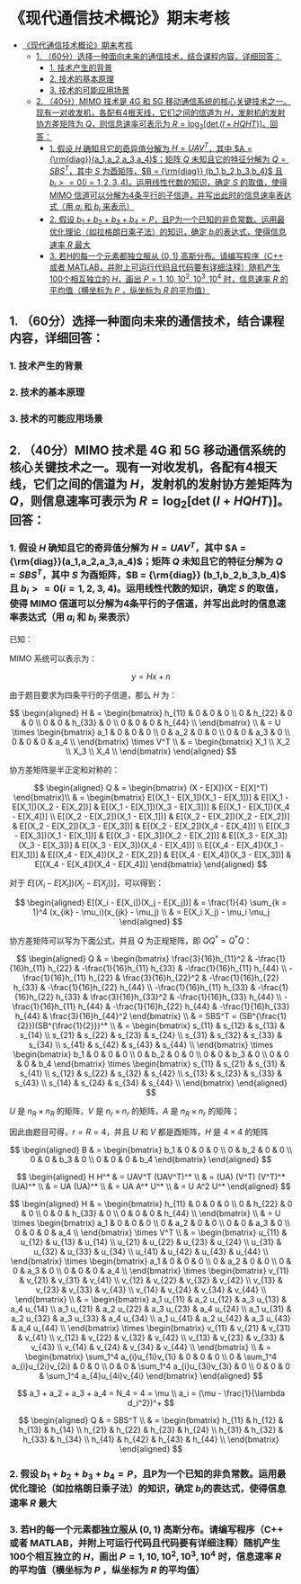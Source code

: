 # 《现代通信技术概论》期末考核

- [《现代通信技术概论》期末考核](#现代通信技术概论期末考核)
  - [1. （60分）选择一种面向未来的通信技术，结合课程内容，详细回答：](#1-60分选择一种面向未来的通信技术结合课程内容详细回答)
    - [1. 技术产生的背景](#1-技术产生的背景)
    - [2. 技术的基本原理](#2-技术的基本原理)
    - [3. 技术的可能应用场景](#3-技术的可能应用场景)
  - [2. （40分）MIMO 技术是 4G 和 5G 移动通信系统的核心关键技术之一。现有一对收发机，各配有4根天线，它们之间的信道为 $H$，发射机的发射协方差矩阵为 $Q$，则信息速率可表示为 $R=\log_{2}[\det(I+HQHT)]$。回答：](#2-40分mimo-技术是-4g-和-5g-移动通信系统的核心关键技术之一现有一对收发机各配有4根天线它们之间的信道为-h发射机的发射协方差矩阵为-q则信息速率可表示为-rlog_2detihqht回答)
    - [1. 假设 $H$ 确知且它的奇异值分解为 $H = UAV^T$，其中 $A = {\rm{diag}}(a_1,a_2,a_3,a_4)$；矩阵 $Q$ 未知且它的特征分解为 $Q=SBS^T$，其中 $S$ 为酉矩阵，$B = {\rm{diag}} (b_1,b_2,b_3,b_4)$ 且 $b_i>=0 (i=1,2,3,4)$。运用线性代数的知识，确定 $S$ 的取值，使得 MIMO 信道可以分解为4条平行的子信道，并写出此时的信息速率表达式（用 $a_i$ 和 $b_i$ 来表示）](#1-假设-h-确知且它的奇异值分解为-h--uavt其中-a--rmdiaga_1a_2a_3a_4矩阵-q-未知且它的特征分解为-qsbst其中-s-为酉矩阵b--rmdiag-b_1b_2b_3b_4-且-b_i0-i1234运用线性代数的知识确定-s-的取值使得-mimo-信道可以分解为4条平行的子信道并写出此时的信息速率表达式用-a_i-和-b_i-来表示)
    - [2. 假设 $b_1 + b_2 + b_3 + b_4 = P$，且P为一个已知的非负常数。运用最优化理论（如拉格朗日乘子法）的知识，确定 $b_i$的表达式，使得信息速率 $R$ 最大](#2-假设-b_1--b_2--b_3--b_4--p且p为一个已知的非负常数运用最优化理论如拉格朗日乘子法的知识确定-b_i的表达式使得信息速率-r-最大)
    - [3. 若H的每一个元素都独立服从 $(0,1)$ 高斯分布。请编写程序（C++ 或者 MATLAB，并附上可运行代码且代码要有详细注释）随机产生100个相互独立的 $H$，画出 $P=1, 10, 10^2, 10^3, 10^4$ 时，信息速率 $R$ 的平均值（横坐标为 $P$ ，纵坐标为 $R$ 的平均值）](#3-若h的每一个元素都独立服从-01-高斯分布请编写程序c-或者-matlab并附上可运行代码且代码要有详细注释随机产生100个相互独立的-h画出-p1-10-102-103-104-时信息速率-r-的平均值横坐标为-p-纵坐标为-r-的平均值)

## 1. （60分）选择一种面向未来的通信技术，结合课程内容，详细回答：

### 1. 技术产生的背景

### 2. 技术的基本原理

### 3. 技术的可能应用场景

## 2. （40分）MIMO 技术是 4G 和 5G 移动通信系统的核心关键技术之一。现有一对收发机，各配有4根天线，它们之间的信道为 $H$，发射机的发射协方差矩阵为 $Q$，则信息速率可表示为 $R=\log_{2}[\det(I+HQHT)]$。回答：

### 1. 假设 $H$ 确知且它的奇异值分解为 $H = UAV^T$，其中 $A = {\rm{diag}}(a_1,a_2,a_3,a_4)$；矩阵 $Q$ 未知且它的特征分解为 $Q=SBS^T$，其中 $S$ 为酉矩阵，$B = {\rm{diag}} (b_1,b_2,b_3,b_4)$ 且 $b_i>=0 (i=1,2,3,4)$。运用线性代数的知识，确定 $S$ 的取值，使得 MIMO 信道可以分解为4条平行的子信道，并写出此时的信息速率表达式（用 $a_i$ 和 $b_i$ 来表示）

已知：

MIMO 系统可以表示为：

$$
y = H x + n
$$

由于题目要求为四条平行的子信道，那么 $H$ 为：

$$
\begin{aligned}
  H & = \begin{bmatrix}
    h_{11} & 0 & 0 & 0 \\
    0 & h_{22} & 0 & 0 \\
    0 & 0 & h_{33} & 0 \\
    0 & 0 & 0 & h_{44} \\
  \end{bmatrix} \\
  & = U \times \begin{bmatrix}
    a_1 & 0 & 0 & 0 \\
    0 & a_2 & 0 & 0 \\
    0 & 0 & a_3 & 0 \\
    0 & 0 & 0 & a_4 \\
  \end{bmatrix} \times V^T \\
    & = \begin{bmatrix}
    X_1 \\
    X_2 \\
    X_3 \\
    X_4 \\
  \end{bmatrix}
\end{aligned}
$$

协方差矩阵是半正定和对称的：

$$
\begin{aligned}
  Q & = \begin{bmatrix}
    (X - E[X])(X - E[X]^T)
  \end{bmatrix}\\
    & = \begin{bmatrix}
    E[(X_1 - E[X_1])(X_1 - E[X_1])] & E[(X_1 - E[X_1])(X_2 - E[X_2])] & E[(X_1 - E[X_1])(X_3 - E[X_3])] & E[(X_1 - E[X_1])(X_4 - E[X_4])] \\
    E[(X_2 - E[X_2])(X_1 - E[X_1])] & E[(X_2 - E[X_2])(X_2 - E[X_2])] & E[(X_2 - E[X_2])(X_3 - E[X_3])] & E[(X_2 - E[X_2])(X_4 - E[X_4])] \\
    E[(X_3 - E[X_3])(X_1 - E[X_1])] & E[(X_3 - E[X_3])(X_2 - E[X_2])] & E[(X_3 - E[X_3])(X_3 - E[X_3])] & E[(X_3 - E[X_3])(X_4 - E[X_4])] \\
    E[(X_4 - E[X_4])(X_1 - E[X_1])] & E[(X_4 - E[X_4])(X_2 - E[X_2])] & E[(X_4 - E[X_4])(X_3 - E[X_3])] & E[(X_4 - E[X_4])(X_4 - E[X_4])]
  \end{bmatrix}
\end{aligned}
$$

对于 $E[(X_i - E[X_i])(X_j - E[X_j])]$，可以得到：

$$
\begin{aligned}
  E[(X_i - E[X_i])(X_j - E[X_j])] & = \frac{1}{4} \sum_{k = 1}^4 (x_{ik} - \mu_i)(x_{jk} - \mu_j) \\
  & = E(X_i X_j) - \mu_i \mu_j
\end{aligned}
$$

协方差矩阵可以写为下面公式，并且 $Q$ 为正规矩阵，即 $QQ^* = Q^*Q$：

$$
\begin{aligned}
  Q & = \begin{bmatrix}
    \frac{3}{16}h_{11}^2 & -\frac{1}{16}h_{11} h_{22} & -\frac{1}{16}h_{11} h_{33} & -\frac{1}{16}h_{11} h_{44} \\
    -\frac{1}{16}h_{11} h_{22} & \frac{3}{16}h_{22}^2 & -\frac{1}{16}h_{22} h_{33} & -\frac{1}{16}h_{22} h_{44} \\
    -\frac{1}{16}h_{11} h_{33} & -\frac{1}{16}h_{22} h_{33} & \frac{3}{16}h_{33}^2 & -\frac{1}{16}h_{33} h_{44} \\
    -\frac{1}{16}h_{11} h_{44} & -\frac{1}{16}h_{22} h_{44} & -\frac{1}{16}h_{33} h_{44} & \frac{3}{16}h_{44}^2
  \end{bmatrix} \\
  & = SBS^T = (SB^{\frac{1}{2}})(SB^{\frac{1}{2}})^* \\
  & = \begin{bmatrix}
    s_{11} & s_{12} & s_{13} & s_{14} \\
    s_{21} & s_{22} & s_{23} & s_{24} \\
    s_{31} & s_{32} & s_{33} & s_{34} \\
    s_{41} & s_{42} & s_{43} & s_{44} \\
  \end{bmatrix} \times \begin{bmatrix}
    b_1 & 0 & 0 & 0 \\
    0 & b_2 & 0 & 0 \\
    0 & 0 & b_3 & 0 \\
    0 & 0 & 0 & b_4
  \end{bmatrix} \times \begin{bmatrix}
    s_{11} & s_{21} & s_{31} & s_{41} \\
    s_{12} & s_{22} & s_{32} & s_{42} \\
    s_{13} & s_{23} & s_{33} & s_{43} \\
    s_{14} & s_{24} & s_{34} & s_{44} \\
  \end{bmatrix}
\end{aligned}
$$

$U$ 是 $n_R \times n_R$ 的矩阵，$V$ 是 $n_r \times n_r$ 的矩阵，$A$ 是 $n_R \times n_r$ 的矩阵；

因此由题目可得，$r = R = 4$，并且 $U$ 和 $V$ 都是酉矩阵，$H$ 是 $4 \times 4$ 的矩阵

$$
\begin{aligned}
  B & = \begin{bmatrix}
    b_1 & 0 & 0 & 0 \\
    0 & b_2 & 0 & 0 \\
    0 & 0 & b_3 & 0 \\
    0 & 0 & 0 & b_4 
  \end{bmatrix}
\end{aligned}
$$

$$
\begin{aligned}
  H H^* & = UAV^T (UAV^T)^* \\
  & = (UA) (V^T) (V^T)^* (UA)^* \\
  & = UA (UA)^* \\
  & = UA A^* U^* \\
  & = U A^2 U^*
\end{aligned}
$$

$$
\begin{aligned}
  H & = \begin{bmatrix}
    h_{11} & 0 & 0 & 0 \\
    0 & h_{22} & 0 & 0 \\
    0 & 0 & h_{33} & 0 \\
    0 & 0 & 0 & h_{44} \\
  \end{bmatrix} \\
  & = U \times \begin{bmatrix}
    a_1 & 0 & 0 & 0 \\
    0 & a_2 & 0 & 0 \\
    0 & 0 & a_3 & 0 \\
    0 & 0 & 0 & a_4 \\
  \end{bmatrix} \times V^T \\
  & = \begin{bmatrix}
    u_{11} & u_{12} & u_{13} & u_{14} \\
    u_{21} & u_{22} & u_{23} & u_{24} \\
    u_{31} & u_{32} & u_{33} & u_{34} \\
    u_{41} & u_{42} & u_{43} & u_{44} \\
  \end{bmatrix} 
  \times \begin{bmatrix}
    a_1 & 0 & 0 & 0 \\
    0 & a_2 & 0 & 0 \\
    0 & 0 & a_3 & 0 \\
    0 & 0 & 0 & a_4 \\
  \end{bmatrix}
  \times \begin{bmatrix}
    v_{11} & v_{21} & v_{31} & v_{41} \\
    v_{12} & v_{22} & v_{32} & v_{42} \\
    v_{13} & v_{23} & v_{33} & v_{43} \\
    v_{14} & v_{24} & v_{34} & v_{44} \\
  \end{bmatrix} \\
  & = \begin{bmatrix}
    a_1 u_{11} & a_2 u_{12} & a_3 u_{13} & a_4 u_{14} \\
    a_1 u_{21} & a_2 u_{22} & a_3 u_{23} & a_4 u_{24} \\
    a_1 u_{31} & a_2 u_{32} & a_3 u_{33} & a_4 u_{34} \\
    a_1 u_{41} & a_2 u_{42} & a_3 u_{43} & a_4 u_{44} \\
  \end{bmatrix}
  \times \begin{bmatrix}
    v_{11} & v_{21} & v_{31} & v_{41} \\
    v_{12} & v_{22} & v_{32} & v_{42} \\
    v_{13} & v_{23} & v_{33} & v_{43} \\
    v_{14} & v_{24} & v_{34} & v_{44} \\
  \end{bmatrix} \\
  & = \begin{bmatrix}
    \sum_1^4 a_{i}u_{1i}v_{1i} & 0 & 0 & 0 \\
    0 & \sum_1^4 a_{i}u_{2i}v_{2i} & 0 & 0 \\
    0 & 0 & \sum_1^4 a_{i}u_{3i}v_{3i} & 0 \\
    0 & 0 & 0 & \sum_1^4 a_{4}u_{4i}v_{4i}
  \end{bmatrix}
\end{aligned}
$$

$$
a_1 + a_2 + a_3 + a_4 = N_4 = 4 = \mu \\
a_i = (\mu - \frac{1}{\lambda d_i^2})^+
$$

$$
\begin{aligned}
  Q & = SBS^T \\
    & = \begin{bmatrix}
    h_{11} & h_{12} & h_{13} & h_{14} \\
    h_{21} & h_{22} & h_{23} & h_{24} \\
    h_{31} & h_{32} & h_{33} & h_{34} \\
    h_{41} & h_{42} & h_{43} & h_{44} \\
  \end{bmatrix}
\end{aligned}
$$

### 2. 假设 $b_1 + b_2 + b_3 + b_4 = P$，且P为一个已知的非负常数。运用最优化理论（如拉格朗日乘子法）的知识，确定 $b_i$的表达式，使得信息速率 $R$ 最大

### 3. 若H的每一个元素都独立服从 $(0,1)$ 高斯分布。请编写程序（C++ 或者 MATLAB，并附上可运行代码且代码要有详细注释）随机产生100个相互独立的 $H$，画出 $P=1, 10, 10^2, 10^3, 10^4$ 时，信息速率 $R$ 的平均值（横坐标为 $P$ ，纵坐标为 $R$ 的平均值）
